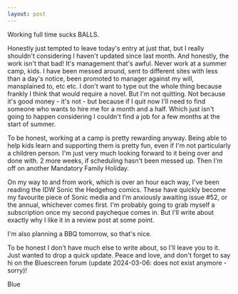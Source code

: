```yaml
---
layout: post
---
```

Working full time sucks BALLS.

Honestly just tempted to leave today's entry at just that, but I really shouldn't considering I haven't updated since last month. And honestly, the work isn't that bad! It's management that's awful. Never work at a summer camp, kids. I have been messed around, sent to different sites with less than a day's notice, been promoted to manager against my will, mansplained to, etc etc. I don't want to type out the whole thing because frankly I think that would require a novel. But I'm not quitting. Not because it's good money - it's not - but because if I quit now I'll need to find someone who wants to hire me for a month and a half. Which just isn't going to happen considering I couldn't find a job for a few months at the start of summer.

To be honest, working at a camp is pretty rewarding anyway. Being able to help kids learn and supporting them is pretty fun, even if I'm not particularly a children person. I'm just very much looking forward to it being over and done with. 2 more weeks, if scheduling hasn't been messed up. Then I'm off on another Mandatory Family Holiday.

On my way to and from work, which is over an hour each way, I've been reading the IDW Sonic the Hedgehog comics. These have quickly become my favourite piece of Sonic media and I'm anxiously awaiting issue #52, or the annual, whichever comes first. I'm probably going to grab myself a subscription once my second paycheque comes in. But I'll write about exactly why I like it in a review post at some point.

I'm also planning a BBQ tomorrow, so that's nice.

To be honest I don't have much else to write about, so I'll leave you to it. Just wanted to drop a quick update. Peace and love, and don't forget to say hi on the Bluescreen forum (update 2024-03-06: does not exist anymore - sorry)!

Blue
